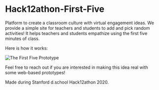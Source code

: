 # Hack12athon-First-Five
Platform to create a classroom culture with virtual engagement ideas. We provide a simple site for teachers and students to add and pick random activities! It helps teachers and students empathize using the first five minutes of class. 

Here is how it works:

![The First Five Prototype](https://user-images.githubusercontent.com/64348681/80864626-0ab42e00-8cae-11ea-940f-916d646da616.png)

Feel free to reach out if you are interested in making this idea real with some web-based prototypes!

Made during Stanford d.school Hack12athon 2020.
